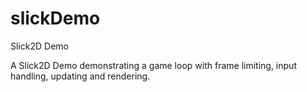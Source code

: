slickDemo
=========

Slick2D Demo


A Slick2D Demo demonstrating a game loop with frame limiting, input handling, updating and rendering.
